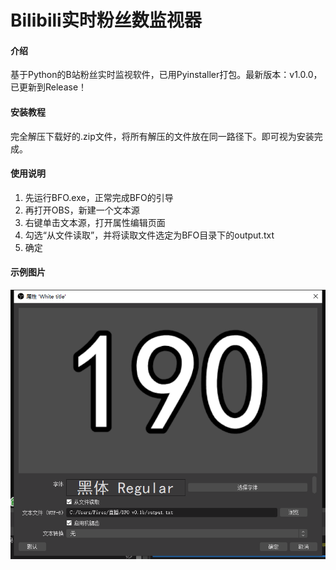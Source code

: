 # Bilibili实时粉丝数监视器

#### 介绍
基于Python的B站粉丝实时监视软件，已用Pyinstaller打包。最新版本：v1.0.0，已更新到Release！

#### 安装教程

完全解压下载好的.zip文件，将所有解压的文件放在同一路径下。即可视为安装完成。

#### 使用说明

1. 先运行BFO.exe，正常完成BFO的引导
2. 再打开OBS，新建一个文本源
3. 右键单击文本源，打开属性编辑页面
4. 勾选“从文件读取”，并将读取文件选定为BFO目录下的output.txt
5. 确定

#### 示例图片
![这是一张使用说明的示例图片](example.png)
